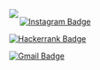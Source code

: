 <img align="left" src="https://user-images.githubusercontent.com/37278803/112063646-7e6a5e00-8b40-11eb-9fb0-8e1a32067e32.png">

[![Instagram Badge](https://img.shields.io/badge/-@rompinheiro-303030?style=social&logo=Instagram)](https://www.instagram.com/rompinheiro)  

[![Hackerrank Badge](https://img.shields.io/badge/-PinheiroCosta-303030?style=social&logo=Hackerrank)](https://www.hackerrank.com/Pinheirocosta)  

[![Gmail Badge](https://img.shields.io/badge/-romulopinheirocosta@gmail.com-303030?style=social&logo=Gmail)](mailto:romulopinheirocosta@gmail.com)  
